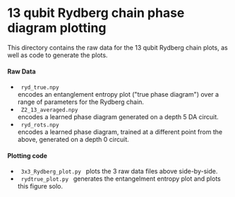 # 13 qubit Rydberg chain phase diagram plotting

This directory contains the raw data for the 13 qubit Rydberg chain plots, as well as code to generate the plots.

#### Raw Data
<ul>
  <li> <code> ryd_true.npy </code>  </li> encodes an entanglement entropy plot ("true phase diagram") over a range of parameters for the Rydberg chain.
  <li> <code> Z2_13_averaged.npy  </code> </li> encodes a learned phase diagram generated on a depth 5 DA circuit.
  <li> <code> ryd_rots.npy  </code> </li> encodes a learned phase diagram, trained at a different point from the above, generated on a depth 0 circuit.
</ul>

#### Plotting code
  <ul>
    <li><code> 3x3_Rydberg_plot.py </code> plots the 3 raw data files above side-by-side.</li>
    <li><code> rydtrue_plot.py </code> generates the entangelment entropy plot and plots this figure solo.</li>
  </ul>

  

